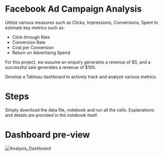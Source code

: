 # Facebook Ad Campaign Analysis
Utilize various measures such as Clicks, Impressions, Conversions, Spent to estimate key metrics such as: 
- Click-through Rate
- Conversion Rate
- Cost per Conversion
- Return on Advertising Spend

For this project, we assume an enquiry generates a revenue of $5, and a successful sale generates a revenue of $100.

Develop a Tableau dashboard to actively track and analyze various metrics.

# Steps
Simply download the data file, notebook and run all the cells. Explanations and details are provided in the notebook itself.

# Dashboard pre-view
![Analysis_Dashboard](https://github.com/user-attachments/assets/58bc38a0-6149-40db-ad6a-b71d27ea13c2)

